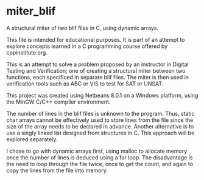 miter_blif
==========

A structural miter of two blif files in C, using dynamic arrays.

This file is intended for educational purposes.  It is part of an attempt to explore concepts learned in a C programming course offered by cppinstitute.org.

This is an attempt to solve a problem proposed by an instructor in Digital Testing and Verification; one of creating a structural miter between two functions, each specificed in separate blif files.  The miter is then used in verification tools such as ABC or VIS to test for SAT or UNSAT.

This project was created using Netbeans 8.0.1 on a Windows platform, using the MinGW C/C++ compiler environment.

The number of lines in the blif files is unknown to the program.  Thus, static char arrays cannot be effectively used to store lines from the file since the size of the array needs to be declared in advance.  Another alternative is to use a singly linked list designed from structures in C.  This approach will be explored separately.

I chose to go with dynamic arrays first, using malloc to allocate memory once the number of lines is deduced using a for loop.  The disadvantage is the need to loop through the file twice, once to get the count, and again to copy the lines from the file into memory.
